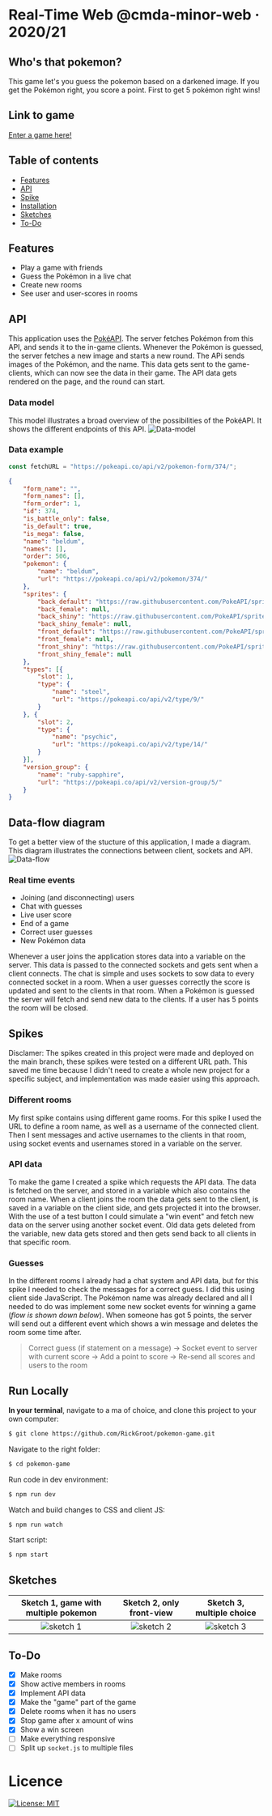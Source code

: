 # Real-Time Web @cmda-minor-web · 2020/21

## Who's that pokemon?
This game let's you guess the pokemon based on a darkened image. If you get the Pokémon right, you score a point. First to get 5 pokémon right wins!

## Link to game
[Enter a game here!](https://rick-groot-pokemon-game.herokuapp.com/)

## Table of contents
- [Features](#features)
- [API](#api)
- [Spike](#spikes)
- [Installation](#run-locally)
- [Sketches](#sketches)
- [To-Do](#to-do)

## Features
- Play a game with friends
- Guess the Pokémon in a live chat
- Create new rooms
- See user and user-scores in rooms

## API
This application uses the [PokéAPI](https://pokeapi.co/). The server fetches Pokémon from this API, and sends it to the in-game clients. Whenever the Pokémon is guessed, the server fetches a new image and starts a new round. The APi sends images of the Pokémon, and the name. This data gets sent to the game-clients, which can now see the data in their game. The API data gets rendered on the page, and the round can start.

### Data model
This model illustrates a broad overview of the possibilities of the PokéAPI. It shows the different endpoints of this API.
![Data-model](https://github.com/rickgroot/pokemon-game/blob/main/assets/data-model.png?raw=true)

### Data example
```js
const fetchURL = "https://pokeapi.co/api/v2/pokemon-form/374/";
```
```json
{
    "form_name": "",
    "form_names": [],
    "form_order": 1,
    "id": 374,
    "is_battle_only": false,
    "is_default": true,
    "is_mega": false,
    "name": "beldum",
    "names": [],
    "order": 506,
    "pokemon": {
        "name": "beldum",
        "url": "https://pokeapi.co/api/v2/pokemon/374/"
    },
    "sprites": {
        "back_default": "https://raw.githubusercontent.com/PokeAPI/sprites/master/sprites/pokemon/back/374.png",
        "back_female": null,
        "back_shiny": "https://raw.githubusercontent.com/PokeAPI/sprites/master/sprites/pokemon/back/shiny/374.png",
        "back_shiny_female": null,
        "front_default": "https://raw.githubusercontent.com/PokeAPI/sprites/master/sprites/pokemon/374.png",
        "front_female": null,
        "front_shiny": "https://raw.githubusercontent.com/PokeAPI/sprites/master/sprites/pokemon/shiny/374.png",
        "front_shiny_female": null
    },
    "types": [{
        "slot": 1,
        "type": {
            "name": "steel",
            "url": "https://pokeapi.co/api/v2/type/9/"
        }
    }, {
        "slot": 2,
        "type": {
            "name": "psychic",
            "url": "https://pokeapi.co/api/v2/type/14/"
        }
    }],
    "version_group": {
        "name": "ruby-sapphire",
        "url": "https://pokeapi.co/api/v2/version-group/5/"
    }
}
```

## Data-flow diagram
To get a better view of the stucture of this application, I made a diagram. This diagram illustrates the connections between client, sockets and API.
![Data-flow](https://github.com/rickgroot/pokemon-game/blob/main/assets/data-flow.png?raw=true)

### Real time events
- Joining (and disconnecting) users
- Chat with guesses
- Live user score
- End of a game
- Correct user guesses
- New Pokémon data

Whenever a user joins the application stores data into a variable on the server. This data is passed to the connected sockets and gets sent when a client connects. The chat is simple and uses sockets to sow data to every connected socket in a room. When a user guesses correctly the score is updated and sent to the clients in that room. When a Pokémon is guessed the server will fetch and send new data to the clients. If a user has 5 points the room will be closed.

## Spikes
Disclamer: The spikes created in this project were made and deployed on the main branch, these spikes were tested on a different URL path. This saved me time because I didn't need to create a whole new project for a specific subject, and implementation was made easier using this approach.

### Different rooms
My first spike contains using different game rooms. For this spike I used the URL to define a room name, as well as a username of the connected client. Then I sent messages and active usernames to the clients in that room, using socket events and usernames stored in a variable on the server.

### API data
To make the game I created a spike which requests the API data. The data is fetched on the server, and stored in a variable which also contains the room name. When a client joins the room the data gets sent to the client, is saved in a variable on the client side, and gets projected it into the browser. With the use of a test button I could simulate a "win event" and fetch new data on the server using another socket event. Old data gets deleted from the variable, new data gets stored and then gets send back to all clients in that specific room.

### Guesses
In the different rooms I already had a chat system and API data, but for this spike I needed to check the messages for a correct guess. I did this using client side JavaScript. The Pokémon name was already declared and all I needed to do was implement some new socket events for winning a game (*flow is shown down below*). When someone has got 5 points, the server will send out a different event which shows a win message and deletes the room some time after.

> Correct guess (if statement on a message) -> Socket event to server with current score -> Add a point to score -> Re-send all scores and users to the room

## Run Locally
**In your terminal**, navigate to a ma of choice, and clone this project to your own computer:
```bash
$ git clone https://github.com/RickGroot/pokemon-game.git
```

Navigate to the right folder:
```bash
$ cd pokemon-game
```

Run code in dev environment:
```bash
$ npm run dev
```

Watch and build changes to CSS and client JS:
```bash
$ npm run watch
```

Start script:
```bash
$ npm start
```

## Sketches
| Sketch 1, game with multiple pokemon | Sketch 2, only front-view | Sketch 3, multiple choice  |
| :---: | :---: | :---: |
| ![sketch 1][sk1] | ![sketch 2][sk2] | ![sketch 3][sk3] |

[sk1]: https://github.com/rickgroot/pokemon-game/blob/main/assets/sketch1.jpeg?raw=true "Sketch 1"
[sk2]: https://github.com/rickgroot/pokemon-game/blob/main/assets/sketch2.jpeg?raw=true "Sketch 2"
[sk3]: https://github.com/rickgroot/pokemon-game/blob/main/assets/sketch3.jpeg?raw=true "Sketch 3"

## To-Do
- [x] Make rooms
- [x] Show active members in rooms
- [x] Implement API data
- [x] Make the "game" part of the game
- [x] Delete rooms when it has no users
- [x] Stop game after x amount of wins
- [x] Show a win screen
- [ ] Make everything responsive
- [ ] Split up `socket.js` to multiple files

# Licence
[![License: MIT](https://img.shields.io/badge/License-MIT-yellow.svg)](https://opensource.org/licenses/MIT)